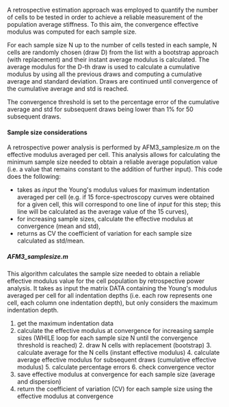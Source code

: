 A retrospective estimation approach was employed to quantify the number of cells to be tested in order to achieve a reliable measurement of the population average stiffness.
To this aim, the convergence effective modulus was computed for each sample size.

For each sample size N up to the number of cells tested in each sample, N cells are randomly chosen (draw D) from the list with a bootstrap approach (with replacement) and their instant average modulus is calculated.
The average modulus for the D-th draw is used to calculate a cumulative modulus by using all the previous draws and computing a cumulative average and standard deviation.
Draws are continued until convergence of the cumulative average and std is reached.

The convergence threshold is set to the percentage error of the cumulative average and std for subsequent draws being lower than 1% for 50 subsequent draws.

#### Sample size considerations
A retrospective power analysis is performed by AFM3_samplesize.m on the effective modulus averaged per cell.
This analysis allows for calculating the minimum sample size needed to obtain a reliable average population value (i.e. a value that remains constant to the addition of further input).
This code does the following:
* takes as _input_ the Young's modulus values for maximum indentation averaged per cell (e.g. if 15 force-spectroscopy curves were obtained for a given cell, this will correspond to one line of _input_ for this step; this line will be calculated as the average value of the 15 curves),
* for increasing sample sizes, calculate the effective modulus at convergence (mean and std),
* returns as CV the coefficient of variation for each sample size calculated as std/mean.

##### AFM3_samplesize.m
This algorithm calculates the sample size needed to obtain a reliable effective modulus value for the cell population by retrospective power analysis.
It takes as input the matrix DATA containing the Young's modulus averaged per cell for all indentation depths (i.e. each row represents one cell, each column one indentation depth), but only considers the maximum indentation depth.

1. get the maximum indentation data
2. calculate the effective modulus at convergence for increasing sample sizes (WHILE loop for each sample size N until the convergence threshold is reached)
    2. draw N cells with replacement (bootstrap)
    3. calculate average for the N cells (instant effective modulus)
    4. calculate average effective modulus for subsequent draws (cumulative effective modulus)
    5. calculate percentage errors
    6. check convergence vector
3. save effective modulus at convergence for each sample size (average and dispersion)
4. return the coefficient of variation (CV) for each sample size using the effective modulus at convergence
